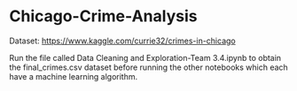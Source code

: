 # Chicago-Crime-Analysis
Dataset: https://www.kaggle.com/currie32/crimes-in-chicago

Run the file called Data Cleaning and Exploration-Team 3.4.ipynb to obtain the final_crimes.csv dataset before running the other notebooks which each have a machine learning algorithm.
